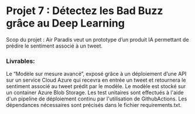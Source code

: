 # Projet 7 : Détectez les Bad Buzz grâce au Deep Learning
Scop du projet : Air Paradis veut un prototype d’un produit IA permettant de prédire le sentiment associé à un tweet.

### Livrables:    
Le “Modèle sur mesure avancé”, exposé grâce à un déploiement d’une API sur un service Cloud Azure qui recevra en entrée un tweet et retournera le sentiment associé au tweet prédit par le modèle. 
Le modèle est stocké sur un container Azure Blob Storage. Les test unitaires sont effectués à l'aide d'un pipeline de déploiement continu par l'utilisation de GithubActions.
Les dépendances nécessaires sont précisés dans le fichier requirements.txt.

